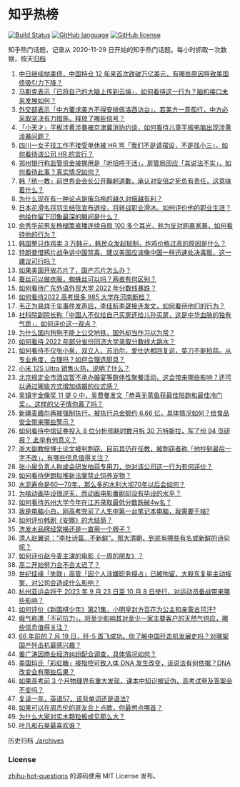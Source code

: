 # 知乎热榜
[![Build Status](https://github.com/ToWeLong/zhihu-hot-questions/workflows/CI/badge.svg)](https://github.com/ToWeLong/zhihu-hot-questions/actions)
[![GitHub language](https://img.shields.io/badge/language-golang-orange.svg)](https://golang.org/)
[![GitHub license](https://img.shields.io/github/license/ToWeLong/zhihu-hot-questions)](https://github.com/ToWeLong/zhihu-hot-questions/blob/main/LICENSE)

知乎热门话题，记录从 2020-11-29 日开始的知乎热门话题。每小时抓取一次数据，按天[归档](./archives)

<!-- BEGIN -->

1. [中日继续抛美债，中国持仓 12 年来首次跌破万亿美元，有哪些原因导致美国债吸引力下降？](https://www.zhihu.com/question/544109218)
1. [马斯克表示「已将自己的大脑上传到云端」，如何看待这一行为？脑机接口未来发展如何？](https://www.zhihu.com/question/544110515)
1. [外交部表示「中方要求美方不得安排佩洛西访台」，若美方一意孤行，中方必采取坚决有力措施，释放了哪些信号？](https://www.zhihu.com/question/544162751)
1. [「小天才」平板涉黄涉暴被京津冀消协约谈，如何看待儿童平板电脑出现涉黄涉暴问题？](https://www.zhihu.com/question/544094702)
1. [四川一女子找工作不接受单休被 HR 骂「我们不是请摆设，不是找小三」，如何看待该公司 HR 的言行？](https://www.zhihu.com/question/544079193)
1. [郑州银行称监管资金被挪用是「听招呼干活」，房管局回应「其说法不实」，如何看待此事？真实情况如何？](https://www.zhihu.com/question/544117425)
1. [韩「统一教」前世界会会长公开鞠躬道歉，承认对安倍之死负有责任，这意味着什么？](https://www.zhihu.com/question/544133389)
1. [为什么现在有一种论点是俄乌拖的越久对俄越有利？](https://www.zhihu.com/question/540324127)
1. [日本花滑名将羽生结弦宣布退役，将转战职业滑冰。如何评价他的职业生涯？他给你留下印象最深的瞬间是什么？](https://www.zhihu.com/question/544116190)
1. [余秀华前男友杨槠策直播连续自扇 100 多个耳光，称为反对网暴家暴，如何看待他的行为？](https://www.zhihu.com/question/544074135)
1. [韩国整只炸鸡卖 3 万韩元，韩民众发起抵制，炸鸡价格过高的原因是什么？](https://www.zhihu.com/question/544086743)
1. [特朗普借鸦片战争讲中国禁毒，建议美国应该像中国一样迅速处决毒贩，这一建议可行吗？](https://www.zhihu.com/question/543989294)
1. [如果美国开放芯片了，国产芯片怎么办？](https://www.zhihu.com/question/482480415)
1. [蚕丝可以做衣服，蜘蛛丝可以吗？两者有何区别？](https://www.zhihu.com/question/24614587)
1. [如何看待广东外语外贸大学 2022 年分数线暴跌？](https://www.zhihu.com/question/544055922)
1. [如何看待2022 高考很多 985 大学在河南断档？](https://www.zhihu.com/question/543938535)
1. [韦正为易烊千玺事件发声后，李佳航李晟接连发文，如何看待他们的行为？](https://www.zhihu.com/question/543922558)
1. [社科院副院长称「中国人不仅给自己买房还给儿孙买房，这是中华血脉的独有气质」，如何评价这一观点？](https://www.zhihu.com/question/544071024)
1. [为什么国内狗狗不能上公交地铁，国外却当作习以为常？](https://www.zhihu.com/question/324423917)
1. [如何看待 2022 年部分省份同济大学录取分数线大跳水？](https://www.zhihu.com/question/543998940)
1. [如何看待不仅张小泉，双立人，苏泊尔，爱仕达都回复说，菜刀不能拍蒜。从专业角度，合理吗？如何合理选厨具？](https://www.zhihu.com/question/543611062)
1. [小米 12S Ultra 销售火热，说明了什么？](https://www.zhihu.com/question/542980710)
1. [北京规定全市酒店暂不承办婚宴等群体性聚餐活动，这会带来哪些影响？还可以通过哪些方式增加结婚的仪式感？](https://www.zhihu.com/question/544191773)
1. [吴镇宇金像奖 11 提 0 中，吴费曼发文「恭喜无蒸鱼获最佳陪跑和最佳冷门奖」，这样的父子情你慕了吗？](https://www.zhihu.com/question/543912173)
1. [新疆麦趣尔再被强制执行，被执行总金额约 6.66 亿，具体情况如何？给食品安全带来哪些警示？](https://www.zhihu.com/question/543883263)
1. [如何看待中信证券投入 8 位分析师耗时数月拆 30 万特斯拉，写了份 94 页研报？ 此举有何意义？](https://www.zhihu.com/question/543960733)
1. [浙大副教授博士论文被判剽窃，目前其仍在任教，被剽窃者称「他抄到最后一字不改」，有哪些信息值得关注？](https://www.zhihu.com/question/543065967)
1. [张小泉负责人称或会研发拍蒜专用刀，你对该公司这一行为有何评价？](https://www.zhihu.com/question/543964258)
1. [如何看待伊朗拟推新法案禁止饲养宠物？](https://www.zhihu.com/question/544033359)
1. [水泥寿命是60一70年，那么多的水利大坝70年以后会如何？](https://www.zhihu.com/question/55783856)
1. [为啥动画毕设很逆天，而动画电影番剧却没有毕设的水平？](https://www.zhihu.com/question/542276747)
1. [如何看待苏州大学今年在江苏录取最低分数跌破4w名？](https://www.zhihu.com/question/543861858)
1. [我是电脑小白，刚高考完买了人生中第一台笔记本电脑，我需要干啥?](https://www.zhihu.com/question/537680647)
1. [如何评价韩剧《安娜》的大结局？](https://www.zhihu.com/question/538814480)
1. [洗发水品牌经常换还是一直用一个牌子？](https://www.zhihu.com/question/28648350)
1. [清人赵翼说：”李杜诗篇…不新鲜”。那大清朝，到底有哪些有名或新鲜的诗句呢？](https://www.zhihu.com/question/541375375)
1. [如何评价赵今麦主演的电影《一周的朋友》？](https://www.zhihu.com/question/537801809)
1. [高二开始努力会不会太迟了？](https://www.zhihu.com/question/538202238)
1. [世纪佳缘「失联」高管「因个人涉嫌职务侵占」已被拘留，大股东复星主动报案，对公司会造成什么影响？](https://www.zhihu.com/question/544004366)
1. [杭州亚运会将于 2023 年 9 月 23 日至 10 月 8 日举行，对运动员备战带来哪些影响？](https://www.zhihu.com/question/544187395)
1. [如何评价《新围棋少年》第21集，小明皇封方百花为公主和亲蒙古可汗?](https://www.zhihu.com/question/543814993)
1. [俄气称遭「不可抗力」，将至少影响其对至少一家主要客户的天然气供应，哪些信息值得关注？](https://www.zhihu.com/question/544092786)
1. [66 年前的 7 月 19 日，歼-5 首飞成功。你了解中国歼击机发展史吗？对哪架国产歼击机最感兴趣？](https://www.zhihu.com/question/544067288)
1. [姜广涛因商业经济纠纷配合调查，具体情况如何？](https://www.zhihu.com/question/544149294)
1. [美国玛氏「彩虹糖」被指控可致人体 DNA 发生改变，该说法有何依据？DNA 改变会有哪些后果？](https://www.zhihu.com/question/544085276)
1. [如果高考前 3 个月物理界有重大发现，课本中知识被证伪，高考试卷及答案会不变吗？](https://www.zhihu.com/question/463553981)
1. [复读一年，英语57，该背单词还是语法?](https://www.zhihu.com/question/543167734)
1. [如果可以在周杰伦的哥友会上点歌，你最想点哪首？](https://www.zhihu.com/question/544120262)
1. [为什么大家对实木颗粒板成见那么大？](https://www.zhihu.com/question/58097823)
1. [叶凡和石昊最喜欢谁？](https://www.zhihu.com/question/383931405)

<!-- END -->

历史归档 [./archives](./archives)


### License
[zhihu-hot-questions](https://github.com/towelong/zhihu-hot-questions) 的源码使用 MIT License 发布。